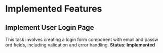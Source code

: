# Implemented Features
## Implement User Login Page
This task involves creating a login form component with email and passw
 ord fields, including validation and error handling.
**Status: Implemented**

